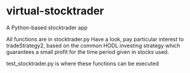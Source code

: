 # virtual-stocktrader
 A Python-based stocktrader app

 All functions are in stocktrader.py
 Have a look, pay particular interest to tradeStrategy2, based on the common HODL investing strategy which guarantees a small profit
 for the time period given in stocks used.

 test_stocktrader.py is where these functions can be executed
